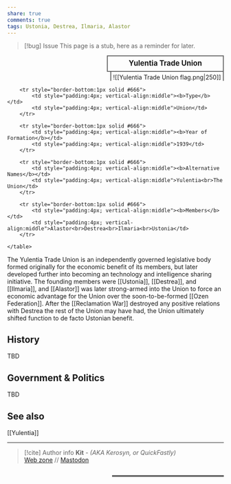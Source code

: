 ```yaml
---
share: true
comments: true
tags: Ustonia, Destrea, Ilmaria, Alastor
---
```

> [!bug] Issue
> This page is a stub, here as a reminder for later.

<div>
  <span style="float:right; width:260px; margin-left:14px; border:2px solid #666; line-height:1.5; font-size:larger; font-weight:bold; text-align:center; padding:4px">Yulentia Trade Union</span>
  </div>

  <span style="float:right; clear:right; width:260px; margin-left:14px; border-left:2px solid #666; border-right:2px solid #666; border-collapse:collapse; text-align:center; padding-top:4px">![[Yulentia Trade Union flag.png|250]]</span>

  <div class="" style="float:right; clear:right">
    <table class="" style="float:right; clear:right; width:260px; margin-left:14px; margin-bottom:7px; border:2px solid #666; border-collapse:collapse; line-height:1.5; font-size:small">
		
		<tr style="border-bottom:1px solid #666">
			<td style="padding:4px; vertical-align:middle"><b>Type</b></td>
			<td style="padding:4px; vertical-align:middle">Union</td>
		</tr>
		
		<tr style="border-bottom:1px solid #666">
			<td style="padding:4px; vertical-align:middle"><b>Year of Formation</b></td>
			<td style="padding:4px; vertical-align:middle">1939</td>
		</tr>
  
		<tr style="border-bottom:1px solid #666">
			<td style="padding:4px; vertical-align:middle"><b>Alternative Names</b></td>
			<td style="padding:4px; vertical-align:middle">Yulentia<br>The Union</td>
		</tr>
  
		<tr style="border-bottom:1px solid #666">
			<td style="padding:4px; vertical-align:middle"><b>Members</b></td>
			<td style="padding:4px; vertical-align:middle">Alastor<br>Destrea<br>Ilmaria<br>Ustonia</td>
		</tr>
	
    </table>
  </div>

The Yulentia Trade Union is an independently governed legislative body formed originally for the economic benefit of its members, but later developed further into becoming an technology and intelligence sharing initiative. The founding members were [[Ustonia]], [[Destrea]], and [[Ilmaria]], and [[Alastor]] was later strong-armed into the Union to force an economic advantage for the Union over the soon-to-be-formed [[Ozen Federation]]. After the [[Reclamation War]] destroyed any positive relations with Destrea the rest of the Union may have had, the Union ultimately shifted function to de facto Ustonian benefit.

## History

TBD

## Government & Politics

TBD

## See also

[[Yulentia]]

-----
> [!cite] Author info
> **Kit** - *(AKA Kerosyn, or QuickFastly)*\
> [Web zone](https://kitabe.link) // [Mastodon](https://social.tripulse.net/@kit)